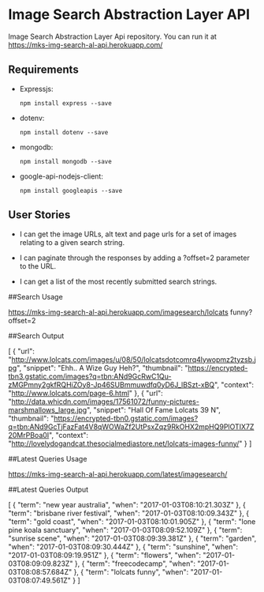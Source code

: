 # Image Search Abstraction Layer API

Image Search Abstraction Layer Api repository.
You can run it at https://mks-img-search-al-api.herokuapp.com/

## Requirements

* Expressjs:

  `npm install express --save`

* dotenv:

  `npm install dotenv --save`

* mongodb:

  `npm install mongodb --save`

* google-api-nodejs-client:

  `npm install googleapis --save`

## User Stories

* I can get the image URLs, alt text and page urls for a set of images relating to a given search string.

* I can paginate through the responses by adding a ?offset=2 parameter to the URL.

* I can get a list of the most recently submitted search strings.

##Search Usage

https://mks-img-search-al-api.herokuapp.com/imagesearch/lolcats funny?offset=2

##Search Output

[
    {
        "url": "http://www.lolcats.com/images/u/08/50/lolcatsdotcomrq4lywopmz2tyzsb.jpg",
        "snippet": "Ehh.. A Wize Guy Heh?",
        "thumbnail": "https://encrypted-tbn3.gstatic.com/images?q=tbn:ANd9GcRwC1Qu-zMGPmny2gkfRQHiZOy8-Jp46SUBmmuwdfq0yD6J_lBSzt-xBQ",
        "context": "http://www.lolcats.com/page-6.html"
    },
    {
        "url": "http://data.whicdn.com/images/17561072/funny-pictures-marshmallows_large.jpg",
        "snippet": "Hall Of Fame Lolcats 39 N",
        "thumbnail": "https://encrypted-tbn0.gstatic.com/images?q=tbn:ANd9GcTjFazFat4V8qWOWaZf2UtPsxZqz9RkOHX2mpHQ9PlOTIX7Z20MrPBoa0I",
        "context": "http://lovelydogandcat.thesocialmediastore.net/lolcats-images-funny/"
    }
]

##Latest Queries Usage

https://mks-img-search-al-api.herokuapp.com/latest/imagesearch/

##Latest Queries Output

[
    {
        "term": "new year australia",
        "when": "2017-01-03T08:10:21.303Z"
    },
    {
        "term": "brisbane river festival",
        "when": "2017-01-03T08:10:09.343Z"
    },
    {
        "term": "gold coast",
        "when": "2017-01-03T08:10:01.905Z"
    },
    {
        "term": "lone pine koala sanctuary",
        "when": "2017-01-03T08:09:52.109Z"
    },
    {
        "term": "sunrise scene",
        "when": "2017-01-03T08:09:39.381Z"
    },
    {
        "term": "garden",
        "when": "2017-01-03T08:09:30.444Z"
    },
    {
        "term": "sunshine",
        "when": "2017-01-03T08:09:19.951Z"
    },
    {
        "term": "flowers",
        "when": "2017-01-03T08:09:09.823Z"
    },
    {
        "term": "freecodecamp",
        "when": "2017-01-03T08:08:57.684Z"
    },
    {
        "term": "lolcats funny",
        "when": "2017-01-03T08:07:49.561Z"
    }
]